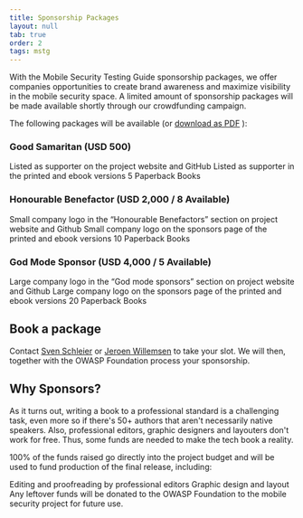 ```yaml
---
title: Sponsorship Packages
layout: null
tab: true
order: 2
tags: mstg
---
```


With the Mobile Security Testing Guide sponsorship packages, we offer companies opportunities to create brand awareness and maximize visibility in the mobile security space. A limited amount of sponsorship packages will be made available shortly through our crowdfunding campaign.

The following packages will be available (or [download as PDF](/assets/pdfs/mstg-sponsor-packages.pdf) ):

### Good Samaritan (USD 500)

Listed as supporter on the project website and GitHub
Listed as supporter in the printed and ebook versions
5 Paperback Books

### Honourable Benefactor (USD 2,000 / 8 Available)

Small company logo in the “Honourable Benefactors” section on project website and Github
Small company logo on the sponsors page of the printed and ebook versions
10 Paperback Books

### God Mode Sponsor (USD 4,000 / 5 Available)

Large company logo in the “God mode sponsors” section on project website and Github
Large company logo on the sponsors page of the printed and ebook versions
20 Paperback Books

## Book a package

Contact [Sven Schleier](mailto:sven.schleier@owasp.org) or [Jeroen Willemsen](mailto:jeroen.willemsen@owasp.org) to take your slot. We will then, together with the OWASP Foundation process your sponsorship.

## Why Sponsors?

As it turns out, writing a book to a professional standard is a challenging task, even more so if there's 50+ authors that aren't necessarily native speakers. Also, professional editors, graphic designers and layouters don't work for free. Thus, some funds are needed to make the tech book a reality.

100% of the funds raised go directly into the project budget and will be used to fund production of the final release, including:

Editing and proofreading by professional editors
Graphic design and layout
Any leftover funds will be donated to the OWASP Foundation to the mobile security project for future use.
